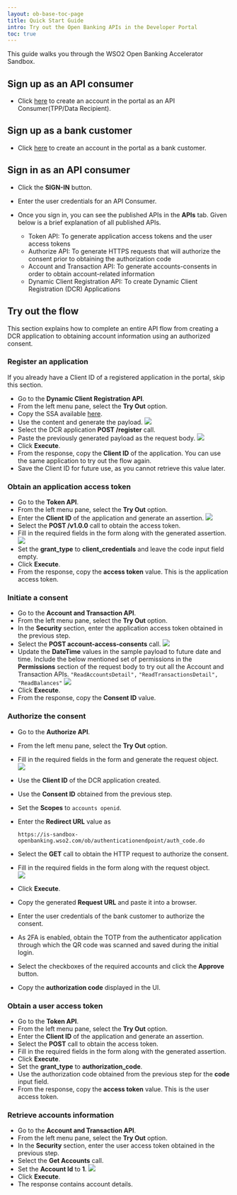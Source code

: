 ```yaml
---
layout: ob-base-toc-page
title: Quick Start Guide 
intro: Try out the Open Banking APIs in the Developer Portal
toc: true
---
```


This guide walks you through the WSO2 Open Banking Accelerator Sandbox.

## Sign up as an API consumer

- Click [here](https://accounts.asgardeo.io/t/tpptenentsorg/accountrecoveryendpoint/register.do?client_id=SfDcIpAGUQXCOdZPPX02DTNaeFwa&commonAuthCallerPath=%2Ft%2Ftpptenentsorg%2Foauth2%2Fauthorize&forceAuth=false&passiveAuth=false&redirect_uri=https%3A%2F%2Fsandbox-openbanking.wso2.com%2Fcommonauth&response_type=code&scope=openid&state=2fd29618-b0b6-4db5-8e49-4ecaa549d68e%2COIDC&sessionDataKey=ed9176cb-6d0c-48f9-b8a4-a5e7839fdfd8&relyingParty=SfDcIpAGUQXCOdZPPX02DTNaeFwa&type=oidc&sp=TPP_Login&isSaaSApp=false&authenticators=BasicAuthenticator%3ALOCAL&reCaptcha=true&reCaptchaResend=true&callback=https%3A%2F%2Faccounts.asgardeo.io%3A443%2Ft%2Ftpptenentsorg%2Fauthenticationendpoint%2Flogin.do%3Fclient_id%3DSfDcIpAGUQXCOdZPPX02DTNaeFwa%26commonAuthCallerPath%3D%2Ft%2Ftpptenentsorg%2Foauth2%2Fauthorize%26forceAuth%3Dfalse%26passiveAuth%3Dfalse%26redirect_uri%3Dhttps%3A%2F%2Fsandbox-openbanking.wso2.com%2Fcommonauth%26response_type%3Dcode%26scope%3Dopenid%26state%3D2fd29618-b0b6-4db5-8e49-4ecaa549d68e%2COIDC%26sessionDataKey%3Ded9176cb-6d0c-48f9-b8a4-a5e7839fdfd8%26relyingParty%3DSfDcIpAGUQXCOdZPPX02DTNaeFwa%26type%3Doidc%26sp%3DTPP_Login%26isSaaSApp%3Dfalse%26authenticators%3DBasicAuthenticator%3ALOCAL%26reCaptcha%3Dtrue%26reCaptchaResend%3Dtrue)
  to create an account in the portal as an API Consumer(TPP/Data Recipient).

## Sign up as a bank customer 

- Click [here](https://accounts.asgardeo.io/t/psutenentsorg/accountrecoveryendpoint/register.do?client_id=HVWp3okkzSev2R_gFVAAAg0j2M8a&commonAuthCallerPath=%2Ft%2Fpsutenentsorg%2Foauth2%2Fauthorize&forceAuth=false&passiveAuth=false&redirect_uri=https%3A%2F%2Fis-sandbox-openbanking.wso2.com%2Fcommonauth&response_type=code&scope=openid&state=bb4a29df-e421-423e-bd5b-d85830752c8f%2COIDC&sessionDataKey=5fb2e67e-0870-463a-8ee7-9907a48b24e4&relyingParty=HVWp3okkzSev2R_gFVAAAg0j2M8a&type=oidc&sp=PSU_Login&isSaaSApp=false&authenticators=BasicAuthenticator%3ALOCAL&reCaptcha=true&reCaptchaResend=true&callback=https%3A%2F%2Faccounts.asgardeo.io%3A443%2Ft%2Fpsutenentsorg%2Fauthenticationendpoint%2Flogin.do%3Fclient_id%3DHVWp3okkzSev2R_gFVAAAg0j2M8a%26commonAuthCallerPath%3D%2Ft%2Fpsutenentsorg%2Foauth2%2Fauthorize%26forceAuth%3Dfalse%26passiveAuth%3Dfalse%26redirect_uri%3Dhttps%3A%2F%2Fis-sandbox-openbanking.wso2.com%2Fcommonauth%26response_type%3Dcode%26scope%3Dopenid%26state%3Dbb4a29df-e421-423e-bd5b-d85830752c8f%2COIDC%26sessionDataKey%3D5fb2e67e-0870-463a-8ee7-9907a48b24e4%26relyingParty%3DHVWp3okkzSev2R_gFVAAAg0j2M8a%26type%3Doidc%26sp%3DPSU_Login%26isSaaSApp%3Dfalse%26authenticators%3DBasicAuthenticator%3ALOCAL%26reCaptcha%3Dtrue%26reCaptchaResend%3Dtrue)
  to create an account in the portal as a bank customer.

## Sign in as an API consumer

- Click the **SIGN-IN** button.
- Enter the user credentials for an API Consumer.
- Once you sign in, you can see the published APIs in the **APIs** tab. 
  Given below is a brief explanation of all published APIs.

   - Token API: To generate application access tokens and the user access tokens 
   - Authorize API: To generate HTTPS requests that will authorize the consent prior to obtaining the authorization code 
   - Account and Transaction API: To generate accounts-consents in order to obtain account-related information 
   - Dynamic Client Registration API: To create Dynamic Client Registration (DCR) Applications 
    
## Try out the flow

This section explains how to complete an entire API flow from creating a DCR application to obtaining account 
information using an authorized consent.

### Register an application

If you already have a Client ID of a registered application in the portal, skip this section.

- Go to the **Dynamic Client Registration API**.
- From the left menu pane, select the **Try Out** option.
- Copy the SSA available [here](/attachments/ssa.txt).
- Use the content and generate the payload. <img src="/img/qsg/GeneratePayload.png"/>
- Select the DCR application **POST /register** call. 
- Paste the previously generated payload as the request body. <img src="/img/qsg/DCRPost.png"/>
- Click **Execute**.
- From the response, copy the **Client ID** of the application. You can use the same application
  to try out the flow again.
- Save the Client ID for future use, as you cannot retrieve this value later. 

### Obtain an application access token

- Go to the **Token API**.
- From the left menu pane, select the **Try Out** option.
- Enter the **Client ID** of the application and generate an assertion. <img src="/img/qsg/GenerateAssertion.png"/>
- Select the **POST /v1.0.0** call to obtain the access token.
- Fill in the required fields in the form along with the generated assertion. <img src="/img/qsg/ObtainAccessToken.png"/>
- Set the **grant_type** to **client_credentials** and leave the code input field empty.
- Click **Execute**.
- From the response, copy the **access token** value. This is the application access token.

### Initiate a consent

- Go to the **Account and Transaction API**.
- From the left menu pane, select the **Try Out** option.
- In the **Security** section, enter the application access token obtained in the previous step.
- Select the **POST account-access-consents** call. <img src="/img/qsg/EnterAccessToken.png"/>
- Update the **DateTime** values in the sample payload to future date and time. Include the below mentioned set of permissions in the **Permissions** section of the request body to try out all the Account and Transaction APIs.
  ```"ReadAccountsDetail",```
  ```"ReadTransactionsDetail",```
  ```"ReadBalances"```
  <img src="/img/qsg/CreateAccountsConsent.png"/> 
- Click **Execute**.
- From the response, copy the **Consent ID** value.

### Authorize the consent

- Go to the **Authorize API**.
- From the left menu pane, select the **Try Out** option.
- Fill in the required fields in the form and generate the request object. <br/>
  <img src="/img/qsg/GenerateRequestObject.png"/> <br/>
- Use the **Client ID** of the DCR application created.
- Use the **Consent ID** obtained from the previous step.
- Set the **Scopes** to `accounts openid`.
- Enter the **Redirect URL** value as 

  ```https://is-sandbox-openbanking.wso2.com/ob/authenticationendpoint/auth_code.do```

- Select the **GET** call to obtain the HTTP request to authorize the consent.
- Fill in the required fields in the form along with the request object. 
  <br/> <img src="/img/qsg/ObtainAuthorizationCode.png"/> <br/>
- Click **Execute**. 
- Copy the generated **Request URL** and paste it into a browser.
- Enter the user credentials of the bank customer to authorize the consent.
- As 2FA is enabled, obtain the TOTP from the authenticator application through which the QR code was scanned 
  and saved during the initial login.
- Select the checkboxes of the required accounts and click the **Approve** button.
- Copy the **authorization code** displayed in the UI.

### Obtain a user access token

- Go to the **Token API**. 
- From the left menu pane, select the **Try Out** option.
- Enter the **Client ID** of the application and generate an assertion.
- Select the **POST** call to obtain the access token.
- Fill in the required fields in the form along with the generated assertion.
- Click **Execute**.
- Set the **grant_type** to **authorization_code**. 
- Use the authorization code obtained from the previous step for the **code** input field.
- From the response, copy the **access token** value. This is the user access token.

### Retrieve accounts information

- Go to the **Account and Transaction API**.
- From the left menu pane, select the **Try Out** option. 
- In the **Security** section, enter the user access token obtained in the previous step.
- Select the **Get Accounts** call. 
- Set the **Account Id** to **1**. <img src="/img/qsg/GetAccounts.png"/>
- Click **Execute**.
- The response contains account details.